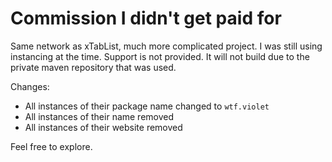 # Commission I didn't get paid for
Same network as xTabList, much more complicated project. I was still using instancing at the time.
Support is not provided. It will not build due to the private maven repository that was used.

Changes:
* All instances of their package name changed to `wtf.violet`
* All instances of their name removed
* All instances of their website removed

Feel free to explore.